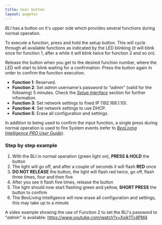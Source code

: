 ```yaml
---
title: User button
layout: pagetoc
---
```


_BLI_ has a button on it's upper side which provides several functions during normal operation.

To execute a function, press and hold the setup button. This will cycle through all available functions as indicated by the LED blinking (it will blink once for function 1, after a while it will blink twice for function 2 and so on).

Release the button when you get to the desired function number, where the LED will start to blink waiting for a confirmation. Press the button again in order to confirm the function execution.

- **Function 1**: Reserved.
- **Function 2**: Set _admin_ username's password to _"admin"_ (valid for the following) 5 minutes. Check the [*Setup interface*](06-web_interface_usage#setup-interface) section for further information.
- **Function 3**: Set network settings to fixed IP (192.168.1.10).
- **Function 4**: Set network settings to use DHCP.
- **Function 5**: Erase all configuration and settings.

In addition to being used to confirm the input function, a single press during normal operation is used to fire System events (refer to [_BeoLiving Intelligence PRO User Guide_](/bli-guides/bli-pro-user-guide/)).

### Step by step example

1. With the BLI in normal operation (green light on), **PRESS & HOLD** the button
1. The light will go off, and after a couple of seconds it will flash **RED** once
1. **DO NOT RELEASE** the button, the light will flash red twice, go off, flash three times, four and then five
1. After you see it flash five times, release the button
1. The light should now start flashing green and yellow, **SHORT PRESS** the button to confirm
1. The BeoLiving Intelligence will now erase all configuration and settings, this may take up to a minute

A video example showing the use of Function 2 to set the BLI's password to "_admin_" is available: https://www.youtube.com/watch?v=Xxjk1Tv4PM4